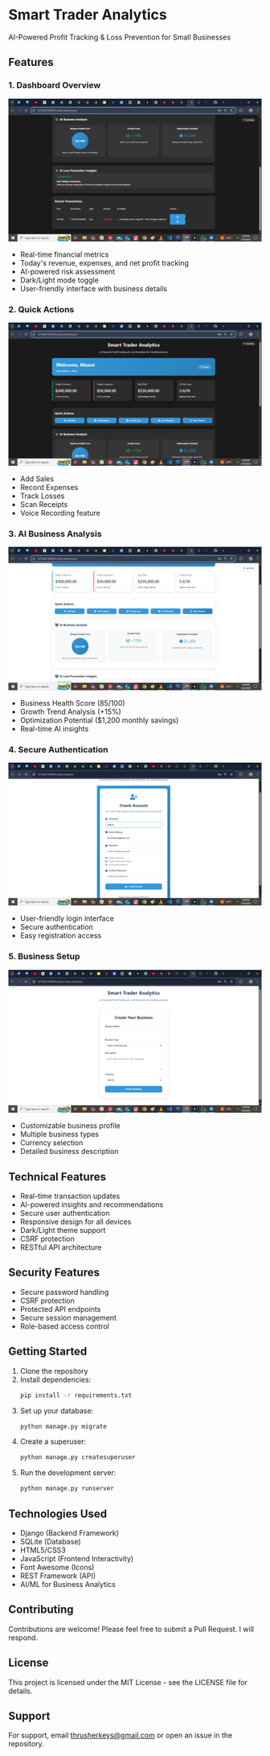 # Smart Trader Analytics

AI-Powered Profit Tracking & Loss Prevention for Small Businesses

## Features

### 1. Dashboard Overview
![Dashboard Overview](screenshots/dashboard.png)
- Real-time financial metrics
- Today's revenue, expenses, and net profit tracking
- AI-powered risk assessment
- Dark/Light mode toggle
- User-friendly interface with business details

### 2. Quick Actions
![Quick Actions](screenshots/dashboard_actions.png)
- Add Sales
- Record Expenses
- Track Losses
- Scan Receipts
- Voice Recording feature

### 3. AI Business Analysis
![AI Analysis](screenshots/ai_analysis.png)
- Business Health Score (85/100)
- Growth Trend Analysis (+15%)
- Optimization Potential ($1,200 monthly savings)
- Real-time AI insights

### 4. Secure Authentication
![Login Page](screenshots/login.png)
- User-friendly login interface
- Secure authentication
- Easy registration access

### 5. Business Setup
![Business Setup](screenshots/create_business.png)
- Customizable business profile
- Multiple business types
- Currency selection
- Detailed business description

## Technical Features

- Real-time transaction updates
- AI-powered insights and recommendations
- Secure user authentication
- Responsive design for all devices
- Dark/Light theme support
- CSRF protection
- RESTful API architecture

## Security Features

- Secure password handling
- CSRF protection
- Protected API endpoints
- Secure session management
- Role-based access control

## Getting Started

1. Clone the repository
2. Install dependencies:
   ```bash
   pip install -r requirements.txt
   ```
3. Set up your database:
   ```bash
   python manage.py migrate
   ```
4. Create a superuser:
   ```bash
   python manage.py createsuperuser
   ```
5. Run the development server:
   ```bash
   python manage.py runserver
   ```

## Technologies Used

- Django (Backend Framework)
- SQLite (Database)
- HTML5/CSS3
- JavaScript (Frontend Interactivity)
- Font Awesome (Icons)
- REST Framework (API)
- AI/ML for Business Analytics

## Contributing

Contributions are welcome! Please feel free to submit a Pull Request. I will respond.

## License

This project is licensed under the MIT License - see the LICENSE file for details.

## Support

For support, email thrusherkeys@gmail.com or open an issue in the repository. 
